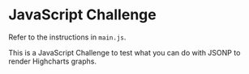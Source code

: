 # JavaScript Challenge

Refer to the instructions in `main.js`.

This is a JavaScript Challenge to test what you can do with JSONP to render Highcharts graphs.